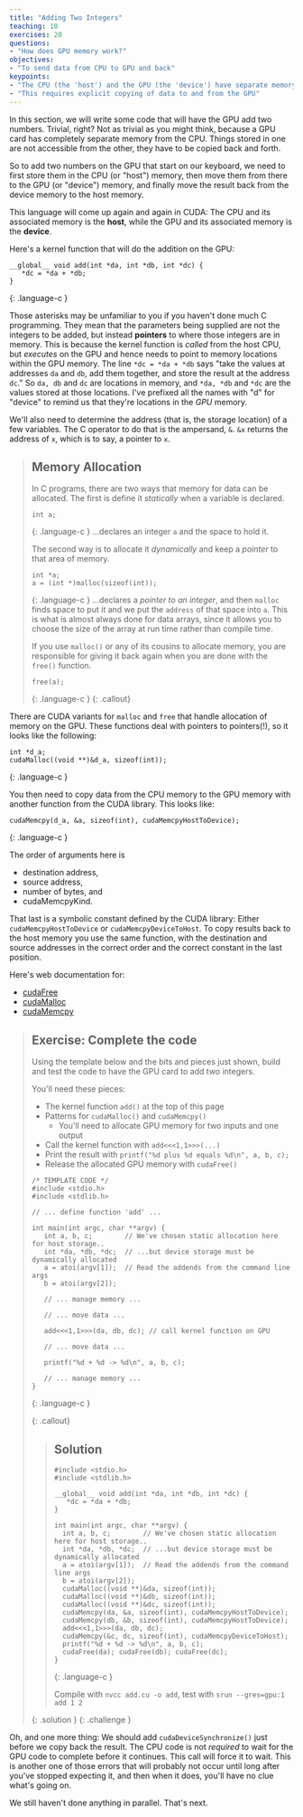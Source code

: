 ```yaml
---
title: "Adding Two Integers"
teaching: 10
exercises: 20
questions:
- "How does GPU memory work?"
objectives:
- "To send data from CPU to GPU and back"
keypoints:
- "The CPU (the 'host') and the GPU (the 'device') have separate memory banks"
- "This requires explicit copying of data to and from the GPU"
---
```


In this section, we will write some code that will have the GPU add two
numbers.  Trivial, right?  Not as trivial as you might think, because a GPU
card has completely separate memory from the CPU.  Things stored in one are not
accessible from the other, they have to be copied back and forth.

So to add two numbers on the GPU that start on our keyboard, we need to first
store them in the CPU (or "host") memory, then move them from there to the GPU
(or "device") memory, and finally move the result back from the device memory
to the host memory. 

This language will come up again and again in CUDA: 
The CPU and its associated memory is the **host**, 
while the GPU and its associated memory is the **device**.

Here's a kernel function that will do the addition on the GPU:

~~~
__global__ void add(int *da, int *db, int *dc) {
   *dc = *da + *db;
}
~~~
{: .language-c }

Those asterisks may be unfamiliar to you if you haven't done much C 
programming. They mean that the parameters being supplied are not the 
integers to be added, but instead **pointers** to where those integers 
are in memory. This is because the kernel function is *called* from 
the host CPU, but *executes* on the GPU and hence needs to point to 
memory locations within the GPU memory.  The line `*dc = *da + *db` says 
"take the values at addresses `da` and `db`, add them together, and 
store the result at the address `dc`."  So `da, db` and `dc` are locations 
in memory, and `*da, *db` and `*dc` are the values stored at those locations.
I've prefixed all the names with "d" for "device" to remind us that they're
locations in the *GPU* memory.

We'll also need to determine the address (that is, the storage location)
of a few variables.  The C operator to do that is the ampersand, `&`.
`&x` returns the address of `x`, which is to say, a pointer to `x`.

> ## Memory Allocation
> In C programs, there are two ways that memory for data can be allocated.
> The first is define it *statically* when a variable is declared.
> ~~~
> int a;
> ~~~
> {: .language-c }
> ...declares an integer `a` and the space to hold it.
> 
> The second way is to allocate it *dynamically* and keep a *pointer* to that area of memory.
> ~~~
> int *a;
> a = (int *)malloc(sizeof(int));
> ~~~
> {: .language-c }
> ...declares a *pointer to an integer*, and then `malloc` finds space to put it
> and we put the `address` of that space into `a`.
> This is what is almost always done for data arrays, since it allows you
> to choose the size of the array at run time rather than compile time.
>
> If you use `malloc()` or any of its cousins to allocate memory, you are
> responsible for giving it back again when you are done with the `free()` function.
> ~~~
> free(a);
> ~~~
> {: .language-c }
{: .callout}

There are CUDA variants for `malloc` and `free` that handle allocation of
memory on the GPU. These functions deal with pointers to pointers(!), so it
looks like the following:

~~~
int *d_a;
cudaMalloc((void **)&d_a, sizeof(int));
~~~
{: .language-c }

You then need to copy data from the CPU memory to the GPU memory with 
another function from the CUDA library. This looks like:

~~~
cudaMemcpy(d_a, &a, sizeof(int), cudaMemcpyHostToDevice);
~~~
{: .language-c }

The order of arguments here is 
 * destination address,
 * source address, 
 * number of bytes, and 
 * cudaMemcpyKind.  

That last is a symbolic constant defined by the CUDA library:
Either `cudaMemcpyHostToDevice` or `cudaMemcpyDeviceToHost`.
To copy results back to the host memory you use the same function, with
the destination and source addresses in the correct order and the correct
constant in the last position.

Here's web documentation for:
 * [cudaFree](https://docs.nvidia.com/cuda/cuda-runtime-api/group__CUDART__MEMORY.html#group__CUDART__MEMORY_1ga042655cbbf3408f01061652a075e094)
 * [cudaMalloc](https://docs.nvidia.com/cuda/cuda-runtime-api/group__CUDART__MEMORY.html#group__CUDART__MEMORY_1g37d37965bfb4803b6d4e59ff26856356)
 * [cudaMemcpy](https://docs.nvidia.com/cuda/cuda-runtime-api/group__CUDART__MEMORY.html#group__CUDART__MEMORY_1gc263dbe6574220cc776b45438fc351e8)

> ## Exercise: Complete the code
> Using the template below and the bits and pieces just shown,
> build and test the code to have the GPU card to add two integers.
>
> You'll need these pieces:
> * The kernel function `add()` at the top of this page
> * Patterns for `cudaMalloc()` and `cudaMemcpy()`
>   * You'll need to allocate GPU memory for two inputs and one output
> * Call the kernel function with `add<<<1,1>>>(...)`
> * Print the result with `printf("%d plus %d equals %d\n", a, b, c);`
> * Release the allocated GPU memory with `cudaFree()`
>
> ~~~
> /* TEMPLATE CODE */
> #include <stdio.h>
> #include <stdlib.h>
> 
> // ... define function 'add' ...
> 
> int main(int argc, char **argv) {
>    int a, b, c;        // We've chosen static allocation here for host storage..
>    int *da, *db, *dc;  // ...but device storage must be dynamically allocated
>    a = atoi(argv[1]);  // Read the addends from the command line args
>    b = atoi(argv[2]);
> 
>    // ... manage memory ...
> 
>    // ... move data ...
> 
>    add<<<1,1>>>(da, db, dc); // call kernel function on GPU
> 
>    // ... move data ...
> 
>    printf("%d + %d -> %d\n", a, b, c);
>
>    // ... manage memory ...
> }
> ~~~
> {: .language-c }
>
> {: .callout}
>
> > ## Solution
> > ~~~
> > #include <stdio.h>
> > #include <stdlib.h>
> > 
> > __global__ void add(int *da, int *db, int *dc) {
> >    *dc = *da + *db;
> > }
> > 
> > int main(int argc, char **argv) {
> >   int a, b, c;        // We've chosen static allocation here for host storage..
> >   int *da, *db, *dc;  // ...but device storage must be dynamically allocated
> >   a = atoi(argv[1]);  // Read the addends from the command line args
> >   b = atoi(argv[2]);
> >   cudaMalloc((void **)&da, sizeof(int));
> >   cudaMalloc((void **)&db, sizeof(int));
> >   cudaMalloc((void **)&dc, sizeof(int));
> >   cudaMemcpy(da, &a, sizeof(int), cudaMemcpyHostToDevice);
> >   cudaMemcpy(db, &b, sizeof(int), cudaMemcpyHostToDevice);
> >   add<<<1,1>>>(da, db, dc);
> >   cudaMemcpy(&c, dc, sizeof(int), cudaMemcpyDeviceToHost);
> >   printf("%d + %d -> %d\n", a, b, c);
> >   cudaFree(da); cudaFree(db); cudaFree(dc);
> > }
> > ~~~
> > {: .language-c }
> > 
> > Compile with `nvcc add.cu -o add`, test with `srun --gres=gpu:1 add 1 2`
> > 
> {: .solution }
{: .challenge }

Oh, and one more thing: We should add `cudaDeviceSynchronize()` just before we
copy back the result. The CPU code is not *required* to wait for the GPU code to
complete before it continues. This call will force it to wait. This is another
one of those errors that will probably not occur until long after you've
stopped expecting it, and then when it does, you'll have no clue what's going
on.

We still haven't done anything in parallel. That's next.
